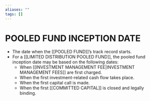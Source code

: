 ```yaml
---
aliases: ""
tags: []
---
```

# POOLED FUND INCEPTION DATE
- The date when the [[POOLED FUND]]’s track record starts.
- For a [[LIMITED DISTRIBUTION POOLED FUND]], the pooled fund inception date may be based on the following dates:
	- When [[INVESTMENT MANAGEMENT FEE|INVESTMENT MANAGEMENT FEES]] are first charged.
	- When the first investment-related cash flow takes place.
	- When the first capital call is made.
	- When the first [[COMMITTED CAPITAL]] is closed and legally binding.